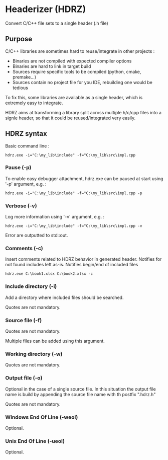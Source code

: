 # Headerizer (HDRZ)

Convert C/C++ file sets to a single header (.h file)

## Purpose

C/C++ libraries are sometimes hard to reuse/integrate in other projects :
  - Binaries are not compiled with expected compiler options
  - Binaries are hard to link in target build
  - Sources require specific tools to be compiled (python, cmake, premake...)
  - Sources contain no project file for you IDE, rebuilding one would be tedious
  
To fix this, some libraries are available as a single header, which is extremely easy to integrate.
  
HDRZ aims at transforming a library split across multiple h/c/cpp files into a signle header, so that it could be reused/integrated very easily.

## HDRZ syntax
Basic command line :

`hdrz.exe -i="C:\my_lib\include" -f="C:\my_lib\src\impl.cpp`

### Pause (-p)

To enable easy debugger attachment, hdrz.exe can be paused at start using '-p' argument, e.g. :

`hdrz.exe -i="C:\my_lib\include" -f="C:\my_lib\src\impl.cpp -p`

### Verbose (-v)

Log more information using '-v' argument, e.g. :

`hdrz.exe -i="C:\my_lib\include" -f="C:\my_lib\src\impl.cpp -v`

Error are outputted to std::out.

### Comments (-c)

Insert comments related to HDRZ behavior in generated header.
Notifies for not found includes left as-is.
Notifies begin/end of included files

`hdrz.exe C:\book1.xlsx C:\book2.xlsx -c`

### Include directory (-i)

Add a directory where included files should be searched.

Quotes are not mandatory.

### Source file (-f)

Quotes are not mandatory.

Multiple files can be added using this argument.

### Working directory (-w)

Quotes are not mandatory.

### Output file (-o)

Optional in the case of a single source file. In this situation the output file name is build by appending the source file name with th postfix ".hdrz.h"

Quotes are not mandatory.

### Windows End Of Line (-weol)

Optional.

### Unix End Of Line (-ueol)

Optional.
